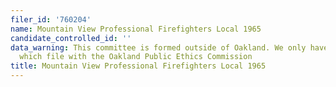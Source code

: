 ```yaml
---
filer_id: '760204'
name: Mountain View Professional Firefighters Local 1965
candidate_controlled_id: ''
data_warning: This committee is formed outside of Oakland. We only have data on committees
  which file with the Oakland Public Ethics Commission
title: Mountain View Professional Firefighters Local 1965
---
```

